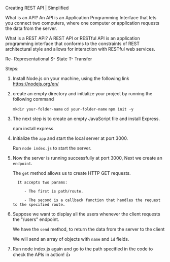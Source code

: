 Creating REST API | Simplified

What is an API?
An API is an Application Programming Interface that lets you connect two computers, where one computer or application requests the data from the server.

What is a REST API?
A REST API or RESTful API is an application programming interface that conforms to the constraints of REST architectural style and allows for interaction with RESTful web services.

Re- Representational
S- State
T- Transfer

Steps:

1. Install Node.js on your machine, using the following link
   https://nodejs.org/en/

2. create an empty directory and initialize your project by running the following command

   `mkdir your-folder-name`
   `cd your-folder-name`
   `npm init -y`

<!-- npm init -y Will simply generate an empty npm project without going through an interactive process.-->

3.  The next step is to create an empty JavaScript file and install Express.

    npm install express

4.  Initialize the `app` and start the local server at port 3000.

    Run `node index.js` to start the server.

5.  Now the server is running successfully at port 3000, Next we create an `endpoint`.
    <!--
    For APIs, an endpoint can include a URL of a server or service. Each endpoint is the location from which APIs can access the resources they need to carry out their function.-->

    The `get` method allows us to create HTTP GET requests.

          It accepts two params:

             - The first is path/route.

             - The second is a callback function that handles the request to the specified route.

6.  Suppose we want to display all the users whenever the client requests the "/users" endpoint.

    We have the `send` method, to return the data from the server to the client

    We will send an array of objects with `name` and `id` fields.

7.  Run node index.js again and go to the path specified in the code to check the APIs in action! 👍
